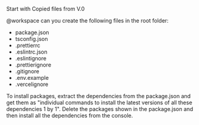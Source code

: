 Start with Copied files from V.0

@workspace can you create the following files in the root folder:

- package.json
- tsconfig.json
- .prettierrc
- .eslintrc.json
- .eslintignore
- .prettierignore
- .gitignore
- .env.example
- .vercelignore

To install packages, extract the dependencies from the package.json and get them as "individual commands to install the latest versions of all these dependencies 1 by 1". Delete the packages shown in the package.json and then install all the dependencies from the console.
